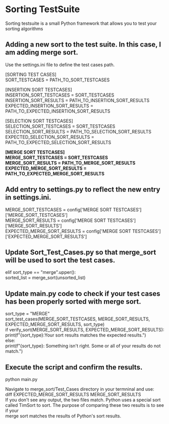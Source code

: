 <body>
  <h1>Sorting TestSuite</h1>

Sorting testsuite is a small Python framework that allows you to test your sorting algorithms <br />

## Adding a new sort to the test suite.  In this case, I am adding merge sort.
Use the settings.ini file to define the test cases path. <br />
 
[SORTING TEST CASES] <br />
SORT_TESTCASES = PATH_TO_SORT_TESTCASES <br />

[INSERTION SORT TESTCASES] <br />
INSERTION_SORT_TESTCASES = SORT_TESTCASES <br />
INSERTION_SORT_RESULTS = PATH_TO_INSERTION_SORT_RESULTS <br />
EXPECTED_INSERTION_SORT_RESULTS = PATH_TO_EXPECTED_INSERTION_SORT_RESULTS <br />

[SELECTION SORT TESTCASES] <br />
SELECTION_SORT_TESTCASES = SORT_TESTCASES <br />
SELECTION_SORT_RESULTS = PATH_TO_SELECTION_SORT_RESULTS <br />
EXPECTED_SELECTION_SORT_RESULTS = PATH_TO_EXPECTED_SELECTION_SORT_RESULTS <br />

<strong>
[MERGE SORT TESTCASES] <br />
MERGE_SORT_TESTCASES = SORT_TESTCASES <br />
MERGE_SORT_RESULTS = PATH_TO_MERGE_SORT_RESULTS <br />
EXPECTED_MERGE_SORT_RESULTS = PATH_TO_EXPECTED_MERGE_SORT_RESULTS<br />
</strong>

## Add entry to settings.py to reflect the new entry in settings.ini.
MERGE_SORT_TESTCASES = config['MERGE SORT TESTCASES']['MERGE_SORT_TESTCASES'] <br />
MERGE_SORT_RESULTS = config['MERGE SORT TESTCASES']['MERGE_SORT_RESULTS'] <br />
EXPECTED_MERGE_SORT_RESULTS = config['MERGE SORT TESTCASES']['EXPECTED_MERGE_SORT_RESULTS'] <br />

## Update Sort_Test_Cases.py so that merge_sort will be used to sort the test cases.
elif sort_type == "merge".upper(): <br />
    sorted_list = merge_sort(unsorted_list)

## Update main.py code to check if your test cases has been properly sorted with merge sort.
sort_type = "MERGE" <br />
sort_test_cases(MERGE_SORT_TESTCASES, MERGE_SORT_RESULTS, EXPECTED_MERGE_SORT_RESULTS, sort_type) <br />
if verify_sort(MERGE_SORT_RESULTS, EXPECTED_MERGE_SORT_RESULTS): <br />
  print(f"{sort_type}:Your sort results matches the expected results.") <br />
else: <br />
  print(f"{sort_type}: Something isn't right. Some or all of your results do not match.")<br />

## Execute the script and confirm the results.
python main.py

Navigate to merge_sort/Test_Cases directory in your termninal and use: <br />
diff EXPECTED_MERGE_SORT_RESULTS MERGE_SORT_RESULTS <br />
If you don't see any output, the two files match. Python uses a special sort called TimSort to sort. The purpose of comparing these two results is to see if your <br /> merge sort matches the results of Python's sort results.
</body>

